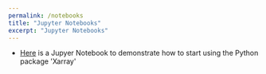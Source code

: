 ```yaml
---
permalink: /notebooks
title: "Jupyter Notebooks"
excerpt: "Jupyter Notebooks"
---
```


* [Here](/notebooks/xarray_examples) is a Jupyer Notebook to demonstrate how to start using the Python package 'Xarray' 